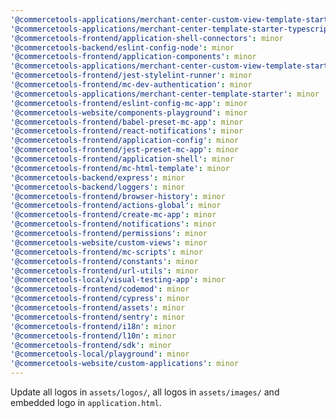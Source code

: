 ```yaml
---
'@commercetools-applications/merchant-center-custom-view-template-starter-typescript': minor
'@commercetools-applications/merchant-center-template-starter-typescript': minor
'@commercetools-frontend/application-shell-connectors': minor
'@commercetools-backend/eslint-config-node': minor
'@commercetools-frontend/application-components': minor
'@commercetools-applications/merchant-center-custom-view-template-starter': minor
'@commercetools-frontend/jest-stylelint-runner': minor
'@commercetools-frontend/mc-dev-authentication': minor
'@commercetools-applications/merchant-center-template-starter': minor
'@commercetools-frontend/eslint-config-mc-app': minor
'@commercetools-website/components-playground': minor
'@commercetools-frontend/babel-preset-mc-app': minor
'@commercetools-frontend/react-notifications': minor
'@commercetools-frontend/application-config': minor
'@commercetools-frontend/jest-preset-mc-app': minor
'@commercetools-frontend/application-shell': minor
'@commercetools-frontend/mc-html-template': minor
'@commercetools-backend/express': minor
'@commercetools-backend/loggers': minor
'@commercetools-frontend/browser-history': minor
'@commercetools-frontend/actions-global': minor
'@commercetools-frontend/create-mc-app': minor
'@commercetools-frontend/notifications': minor
'@commercetools-frontend/permissions': minor
'@commercetools-website/custom-views': minor
'@commercetools-frontend/mc-scripts': minor
'@commercetools-frontend/constants': minor
'@commercetools-frontend/url-utils': minor
'@commercetools-local/visual-testing-app': minor
'@commercetools-frontend/codemod': minor
'@commercetools-frontend/cypress': minor
'@commercetools-frontend/assets': minor
'@commercetools-frontend/sentry': minor
'@commercetools-frontend/i18n': minor
'@commercetools-frontend/l10n': minor
'@commercetools-frontend/sdk': minor
'@commercetools-local/playground': minor
'@commercetools-website/custom-applications': minor
---
```


Update all logos in `assets/logos/`, all logos in `assets/images/` and embedded logo in `application.html`.
